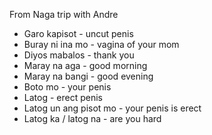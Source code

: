 From Naga trip with Andre
- Garo kapisot - uncut penis
- Buray ni ina mo - vagina of your mom
- Diyos mabalos - thank you
- Maray na aga - good morning
- Maray na bangi - good evening
- Boto mo - your penis
- Latog - erect penis
- Latog un ang pisot mo - your penis is erect
- Latog ka / latog na - are you hard